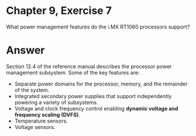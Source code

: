 # Chapter 9, Exercise 7

What power management features do the i.MX RT1060 processors support?

# Answer
Section 12.4 of the reference manual describes the processor power management subsystem. Some of the key features are:
* Separate power domains for the processor, memory, and the remainder of the system.
* Integrated secondary power supplies that support independently powering a variety of subsystems.
* Voltage and clock frequency control enabling **dynamic voltage and frequency scaling (DVFS)**.
* Temperature sensors.
* Voltage sensors.
